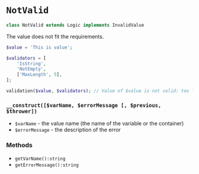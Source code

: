 # `NotValid`

```php
class NotValid extends Logic implements InvalidValue
```

The value does not fit the requirements.

```php
$value = 'This is value';

$validators = [
    'IsString',
    'NotEmpty',
    ['MaxLength', 5],
];

validation($value, $validators); // Value of $value is not valid: too long'
```

### `__construct([$varName, $errorMessage [, $previous, $thrower])`

 * `$varName` - the value name (the name of the variable or the container) 
 * `$errorMessage` - the description of the error

### Methods

 * `getVarName():string`
 * `getErrorMessage():string`
